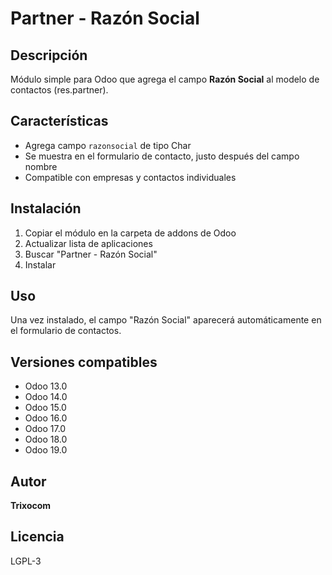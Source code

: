 # Partner - Razón Social

## Descripción

Módulo simple para Odoo que agrega el campo **Razón Social** al modelo de contactos (res.partner).

## Características

* Agrega campo `razonsocial` de tipo Char
* Se muestra en el formulario de contacto, justo después del campo nombre
* Compatible con empresas y contactos individuales

## Instalación

1. Copiar el módulo en la carpeta de addons de Odoo
2. Actualizar lista de aplicaciones
3. Buscar "Partner - Razón Social"
4. Instalar

## Uso

Una vez instalado, el campo "Razón Social" aparecerá automáticamente en el formulario de contactos.

## Versiones compatibles

* Odoo 13.0
* Odoo 14.0
* Odoo 15.0
* Odoo 16.0
* Odoo 17.0
* Odoo 18.0
* Odoo 19.0

## Autor

**Trixocom**

## Licencia

LGPL-3
